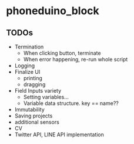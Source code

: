 # phoneduino_block

## TODOs

- Termination
  - When clicking button, terminate
  - When error happening, re-run whole script
- Logging
- Finalize UI
  - printing
  - dragging
- Field Inputs variety
  - Setting variables...
  - Variable data structure. key == name??
- Immutability
- Saving projects
- additional sensors
- CV
- Twitter API, LINE API implementation
